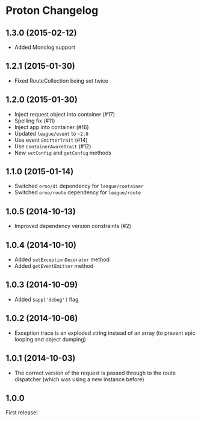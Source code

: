 # Proton Changelog

## 1.3.0 (2015-02-12)

* Added Monolog support

## 1.2.1 (2015-01-30)

* Fixed RouteCollection being set twice

## 1.2.0 (2015-01-30)

* Inject request object into container (#17)
* Spelling fix (#11)
* Inject app into container (#16)
* Updated `league/event` to `~2.0`
* Use event `EmitterTrait` (#14)
* Use `ContainerAwareTrait` (#12)
* New `setConfig` and `getConfig` methods

## 1.1.0 (2015-01-14)

* Switched `orno/di` dependency for `league/container`
* Switched `orno/route` dependency for `league/route`

## 1.0.5 (2014-10-13)

* Improved dependency version constraints (#2)

## 1.0.4 (2014-10-10)

* Added `setExceptionDecorator` method
* Added `getEventEmitter` method

## 1.0.3 (2014-10-09)

* Added `$app['debug']` flag

## 1.0.2 (2014-10-06)

* Exception trace is an exploded string instead of an array (to prevent epic looping and object dumping)

## 1.0.1 (2014-10-03)

* The correct version of the request is passed through to the route dispatcher (which was using a new instance before)

## 1.0.0

First release!
